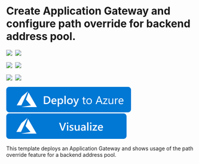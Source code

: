 # Create Application Gateway and configure path override for backend address pool.

<IMG SRC="https://azurequickstartsservice.blob.core.windows.net/badges/201-application-gateway-path-override/PublicLastTestDate.svg" />&nbsp;
<IMG SRC="https://azurequickstartsservice.blob.core.windows.net/badges/201-application-gateway-path-override/PublicDeployment.svg" />&nbsp;

<IMG SRC="https://azurequickstartsservice.blob.core.windows.net/badges/201-application-gateway-path-override/FairfaxLastTestDate.svg" />&nbsp;
<IMG SRC="https://azurequickstartsservice.blob.core.windows.net/badges/201-application-gateway-path-override/FairfaxDeployment.svg" />&nbsp;

<IMG SRC="https://azurequickstartsservice.blob.core.windows.net/badges/201-application-gateway-path-override/BestPracticeResult.svg" />&nbsp;
<IMG SRC="https://azurequickstartsservice.blob.core.windows.net/badges/201-application-gateway-path-override/CredScanResult.svg" />&nbsp;

<a href="https://portal.azure.com/#create/Microsoft.Template/uri/https%3A%2F%2Fraw.githubusercontent.com%2FAzure%2Fazure-quickstart-templates%2Fmaster%2F201-application-gateway-path-override%2Fazuredeploy.json" target="_blank">
    <img src="https://raw.githubusercontent.com/Azure/azure-quickstart-templates/master/1-CONTRIBUTION-GUIDE/images/deploytoazure.svg?sanitize=true"/>
</a>
<a href="http://armviz.io/#/?load=https%3A%2F%2Fraw.githubusercontent.com%2FAzure%2Fazure-quickstart-templates%2Fmaster%2F201-application-gateway-path-override%2Fazuredeploy.json" target="_blank">
    <img src="https://raw.githubusercontent.com/Azure/azure-quickstart-templates/master/1-CONTRIBUTION-GUIDE/images/visualizebutton.svg?sanitize=true"/>
</a>

This template deploys an Application Gateway and shows usage of the path override feature for a backend address pool.


